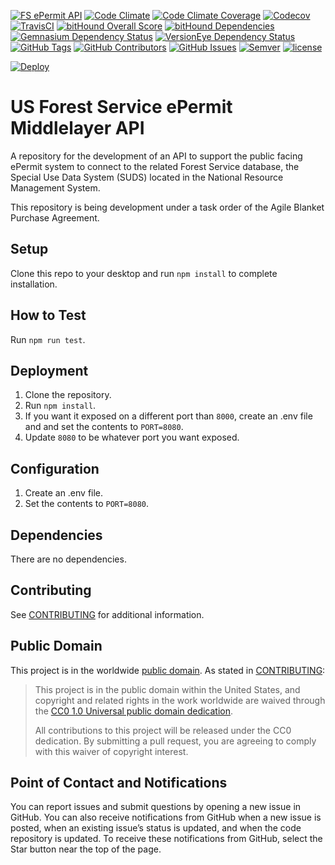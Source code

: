 [![FS ePermit API](https://img.shields.io/badge/-ePermit-006227.svg?colorA=FFC526&logo=data%3Aimage%2Fpng%3Bbase64%2CiVBORw0KGgoAAAANSUhEUgAAAA4AAAAOCAMAAAAolt3jAAACFlBMVEUAAAD%2F%2FyXsvSW8qiXLsCXjuSXyvyX7wiX2wSXqvCXUsyXBrCXvviX%2F%2FyX8yCWUmyVliSV%2FkyV7kSWIlyV0jiWZnSX9yCXNsSXRsiXWtCVWgyVYhCXZtiX%2FyCV8kiV%2BkiX%2FyiX%2FzCWIliWElSX%2FzSX2wiVniSV3kCX2wiXUtCU5eCVujCXWtCW%2FqyXDrSWtpCWwpSWmoiWypiXeuCWJlyWPmSXiuiX%2F1CXsvSXFriW4qSWrpCWElCVdhiWSmiW3qCXCrSXQsiXyvyX%2F1CX%2F%2FyP%2F5yX%2F0iX%2FxCXrvCX%2FxiX%2F0iX%2F5yUcbCU6eCVAeiUfbiVEfCVEfCVZhCVEfCUzdSUtcyVAeyVNfyVZhCVGfSVEfCUqciUSaSUIZCUYayWPmSUUaiUCYiUVaiU1diVjiCUjcCVNfyVFfCXnuyU%2FeiUqciVliSVPgCWQmSUlcCVQgSV7kSX%2FxiWHliVPgCWPmSUtcyWLlyUibyVXgyWzpyX%2FxyXJryUXayVahCWIliWOmCU4eCV2jyXBrCXcuCXMsSVbhSUYaiV1jyU4eCVOgCVujCU6eCUudCWAkyUlcCVEfCVehiVYhCU%2FeiVvjSUSaSUAYiUAYiU1diWAlCUxdSUAYSUBYiUTaSVvjSVqiyVGfSUcbCUQaCUPaCUNZyULZiURaSUYayU6eCVehiVehiV1jyVmiSVOgCVRgSVSgSV2jyVxjSVvjSVMulUvAAAATHRSTlMAAGrao3NYUFdvndVtADfb%2Ffn2%2BP3cOMHAl%2F39lT7v7jsx6eozTPT2UoT%2B%2F4%2FGz%2FL46ut68%2FJ4B1Kau9Pu%2F%2BzQt5NMBgAKGUikQxYIJokgEwAAAFtJREFUCNdjZGBEBiwMvIy2jIcZGRkZrRiPMTIyiFsiJPcxMkgyOsJ4OxhZGFgYOeE6SeMyMuhGI0yew8LAxI3gMqFxGRmMGUthvBZGRgZzFEczMDC4QJlbGRgA3KAIv74V5FUAAAAASUVORK5CYII%3D)](README.md)
[![Code Climate](https://codeclimate.com/github/nci-ats/fs-middlelayer-api/badges/gpa.svg)](https://codeclimate.com/github/nci-ats/fs-middlelayer-api)
[![Code Climate Coverage](https://codeclimate.com/github/nci-ats/fs-middlelayer-api/badges/coverage.svg)](https://codeclimate.com/github/nci-ats/fs-middlelayer-api/coverage)
[![Codecov](https://codecov.io/gh/nci-ats/fs-middlelayer-api/branch/master/graph/badge.svg)](https://codecov.io/gh/nci-ats/fs-middlelayer-api)
[![TravisCI](https://travis-ci.org/nci-ats/fs-middlelayer-api.svg?branch=dev)](https://travis-ci.org/nci-ats/fs-middlelayer-api)
[![bitHound Overall Score](https://www.bithound.io/github/nci-ats/fs-middlelayer-api/badges/score.svg)](https://www.bithound.io/github/nci-ats/fs-middlelayer-api)
[![bitHound Dependencies](https://www.bithound.io/github/nci-ats/fs-middlelayer-api/badges/dependencies.svg)](https://www.bithound.io/github/nci-ats/fs-middlelayer-api/feat%2Fswagger-ui/dependencies/npm)
[![Gemnasium Dependency Status](https://gemnasium.com/badges/github.com/nci-ats/fs-middlelayer-api.svg)](https://gemnasium.com/github.com/nci-ats/fs-middlelayer-api)
[![VersionEye Dependency Status](https://www.versioneye.com/user/projects/58a669e7b4d2a20055fcb84c/badge.svg?style=flat-square)](https://www.versioneye.com/user/projects/58a669e7b4d2a20055fcb84c)
[![GitHub Tags](https://img.shields.io/github/tag/nci-ats/fs-middlelayer-api.svg)](https://github.com/nci-ats/fs-middlelayer-api/tags)
[![GitHub Contributors](https://img.shields.io/github/contributors/nci-ats/fs-middlelayer-api.svg)](https://github.com/nci-ats/fs-middlelayer-api/graphs/contributors)
[![GitHub Issues](https://img.shields.io/github/issues/nci-ats/fs-middlelayer-api.svg)](https://github.com/nci-ats/fs-middlelayer-api/issues)
[![Semver](https://img.shields.io/badge/SemVer-2.0-blue.svg)](http://semver.org/spec/v2.0.0.html)
[![license](https://img.shields.io/badge/license-CC0--1.0-blue.svg)](https://creativecommons.org/publicdomain/zero/1.0/)

[![Deploy](https://www.herokucdn.com/deploy/button.svg)](https://heroku.com/deploy)

# US Forest Service ePermit Middlelayer API

A repository for the development of an API to support the public facing ePermit system to connect to the related Forest Service database, the Special Use Data System (SUDS) located in the National Resource Management System.

This repository is being development under a task order of the Agile Blanket Purchase Agreement.

## Setup

Clone this repo to your desktop and run `npm install` to complete installation.

## How to Test

Run `npm run test`.

## Deployment

1. Clone the repository.
2. Run `npm install`.
3. If you want it exposed on a different port than `8000`, create an .env file and and set the contents to `PORT=8080`.
4. Update `8080` to be whatever port you want exposed.

## Configuration

1. Create an .env file.
2. Set the contents to `PORT=8080`.

## Dependencies

There are no dependencies.

## Contributing

See [CONTRIBUTING](CONTRIBUTING.md) for additional information.

## Public Domain

This project is in the worldwide [public domain](LICENSE.md). As stated in [CONTRIBUTING](CONTRIBUTING.md):

> This project is in the public domain within the United States, and copyright and related rights in the work worldwide are waived through the [CC0 1.0 Universal public domain dedication](https://creativecommons.org/publicdomain/zero/1.0/).
>
> All contributions to this project will be released under the CC0 dedication. By submitting a pull request, you are agreeing to comply with this waiver of copyright interest.

## Point of Contact and Notifications
You can report issues and submit questions by opening a new issue in GitHub. You can also receive notifications from GitHub when a new issue is posted, when an existing issue’s status is updated, and when the code repository is updated. To receive these notifications from GitHub, select the Star button near the top of the page.



